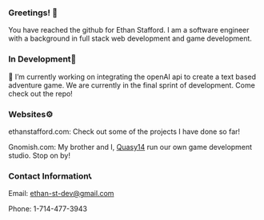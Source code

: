 ### Greetings! 👋
You have reached the github for Ethan Stafford. I am a software engineer with a background in full stack web development and game development.

### In Development🚧
 🔭 I’m currently working on integrating the openAI api to create a text based adventure game. We are currently in the final sprint of development. Come check out the repo!

### Websites⚙️
 ethanstafford.com: Check out some of the projects I have done so far!

Gnomish.com: My brother and I, [Quasy14](https://github.com/quasy14) run our own game development studio. Stop on by!

### Contact Information📞
Email: ethan-st-dev@gmail.com

Phone: 1-714-477-3943
